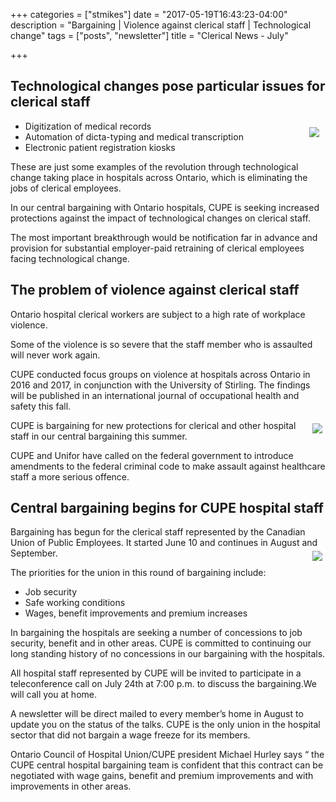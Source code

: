 +++
categories = ["stmikes"]
date = "2017-05-19T16:43:23-04:00"
description = "Bargaining | Violence against clerical staff | Technological change"
tags = ["posts", "newsletter"]
title = "Clerical News - July"

+++


## Technological changes pose particular issues for clerical staff



<img src="/img/stmikes/Clerical-1_1.jpg" align="right" vspace="10px" hspace="10px"  />

- Digitization of medical records
- Automation of dicta-typing and medical transcription
- Electronic patient registration kiosks


These are just some examples of the revolution through technological change taking place in hospitals across Ontario, which is eliminating the jobs of clerical employees.

In our central bargaining with Ontario hospitals, CUPE is seeking increased protections against the impact of technological changes on clerical staff.

The most important breakthrough would be notification far in advance and provision for substantial employer-paid retraining of clerical employees facing technological change.

## The problem of violence against clerical staff

Ontario hospital clerical workers are subject to a high rate of workplace violence.

Some of the violence is so severe that the staff member who is assaulted will never work again.

CUPE conducted focus groups on violence at hospitals across Ontario in 2016 and 2017, in conjunction with the University of Stirling. The findings will be published in an international journal of occupational health and safety this fall.

<img src="/img/stmikes/Clerical-2_1.jpg" align="right"  vspace="5px" hspace="5px"  />


CUPE is bargaining for new protections for clerical and other hospital staff in our central bargaining this summer.

CUPE and Unifor have called on the federal government to introduce amendments to the federal criminal code to make assault against healthcare staff a more serious offence.


## Central bargaining begins for CUPE hospital staff

Bargaining has begun for the clerical staff represented by the Canadian Union of Public Employees. It started June 10 and continues in August and September.
<img src="/img/stmikes/Clerical-1_3.jpg" align="right" vspace="5px" hspace="5px" />


The priorities for the union in this round of bargaining include:

- Job security
- Safe working conditions
- Wages, benefit improvements and premium increases

In bargaining the hospitals are seeking a number of concessions to job security, benefit and in other areas. CUPE is committed to continuing our long standing history of no concessions in our bargaining with the hospitals.

All hospital staff represented by CUPE will be invited to participate in a teleconference call on July 24th at 7:00 p.m. to discuss the bargaining.We will call you at home.

A newsletter will be direct mailed to every member’s home in August to update you on the status of the talks. CUPE is the only union in the hospital sector that did not bargain a wage freeze for its members.

Ontario Council of Hospital Union/CUPE president Michael Hurley says “ the CUPE central hospital bargaining team is confident that this contract can be negotiated with wage gains, benefit and premium improvements and with improvements in other areas.
